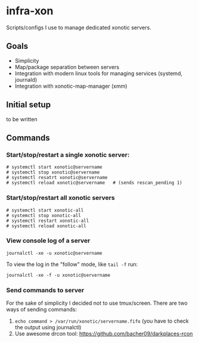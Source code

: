 # infra-xon

Scripts/configs I use to manage dedicated xonotic servers.

## Goals

  * Simplicity
  * Map/package separation between servers
  * Integration with modern linux tools for managing services (systemd, journald)
  * Integration with xonotic-map-manager (xmm)
 
## Initial setup

to be written

## Commands

### Start/stop/restart a single xonotic server:

```
# systemctl start xonotic@servername
# systemctl stop xonotic@servername
# systemctl resatrt xonotic@servername
# systemctl reload xonotic@servername   # (sends rescan_pending 1)
```


### Start/stop/restart all xonotic servers

```
# systemctl start xonotic-all
# systemctl stop xonotic-all
# systemctl restart xonotic-all
# systemctl reload xonotic-all
```

### View console log of a server

```
journalctl -xe -u xonotic@servername
```

To view the log in the "follow" mode, like `tail -f` run:

```
journalctl -xe -f -u xonotic@servername
```

### Send commands to server

For the sake of simplicity I decided not to use tmux/screen. There are two ways of sending commands:

  1. `echo command > /var/run/xonotic/servername.fifo` (you have to check the output using journalctl)
  2. Use awesome drcon tool: https://github.com/bacher09/darkplaces-rcon
